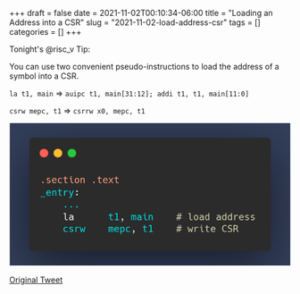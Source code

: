 +++ 
draft = false
date = 2021-11-02T00:10:34-06:00
title = "Loading an Address into a CSR"
slug = "2021-11-02-load-address-csr" 
tags = []
categories = []
+++

Tonight's @risc_v Tip:

You can use two convenient pseudo-instructions to load the address of a symbol into a CSR.

`la t1, main` => `auipc t1, main[31:12]; addi t1, t1, main[11:0]`

`csrw mepc, t1` => `csrrw x0, mepc, t1`

![21-11-02](../static/risc-v-tips/21-11-02.png)

[Original Tweet](https://twitter.com/hasheddan/status/1455705897112645637?s=20)